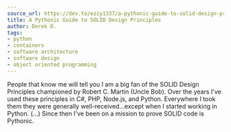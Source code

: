```yaml
---
source_url: https://dev.to/ezzy1337/a-pythonic-guide-to-solid-design-principles-4c8i
title: A Pythonic Guide to SOLID Design Principles
author: Derek D.
tags:
- python
- containers
- software architecture
- software design
- object oriented programming
---
```


People that know me will tell you I am a big fan of the SOLID Design Principles championed by Robert C. Martin (Uncle Bob). Over the years I\'ve used these principles in C\#, PHP, Node.js, and Python. Everywhere I took them they were generally well-received\...except when I started working in Python. (\...) Since then I\'ve been on a mission to prove SOLID code is Pythonic.
